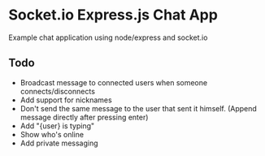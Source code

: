 # Socket.io Express.js Chat App
Example chat application using node/express and socket.io
## Todo
- Broadcast message to connected users when someone connects/disconnects
- Add support for nicknames
- Don't send the same message to the user that sent it himself.
(Append message directly after pressing enter)
- Add "{user} is typing"
- Show who's online
- Add private messaging
